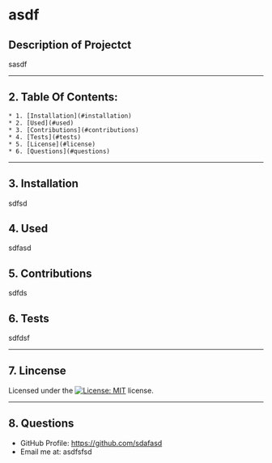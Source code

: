 # asdf 
    
## Description of Projectct
  sasdf

---

##  2. Table Of Contents:
    * 1. [Installation](#installation)
    * 2. [Used](#used)
    * 3. [Contributions](#contributions)
    * 4. [Tests](#tests)
    * 5. [License](#license)
    * 6. [Questions](#questions)

<!-- vscode-markdown-toc-config
	numbering=true
	autoSave=true
	/vscode-markdown-toc-config -->
<!-- /vscode-markdown-toc -->

  ---

##  3. <a name='Installation'></a>Installation
  sdfsd

##  4. <a name='Used'></a>Used
  sdfasd

##  5. <a name='Contributions'></a>Contributions
  sdfds

##  6. <a name='Tests'></a>Tests
  sdfdsf

---
##  7. <a name='Lincense'></a>Lincense

 Licensed under the [![License: MIT](https://img.shields.io/badge/License-MIT-yellow.svg)](https://opensource.org/licenses/MIT) license.

---

##  8. <a name='Questions'></a>Questions

  * GitHub Profile: https://github.com/sdafasd
  * Email me at: asdfsfsd
